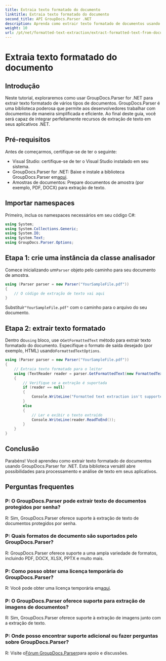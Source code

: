 ```yaml
---
title: Extraia texto formatado do documento
linktitle: Extraia texto formatado do documento
second_title: API GroupDocs.Parser .NET
description: Aprenda como extrair texto formatado de documentos usando GroupDocs.Parser for .NET. Extração de texto simples e eficiente para suas aplicações.
weight: 10
url: /pt/net/formatted-text-extraction/extract-formatted-text-from-document/
---
```


# Extraia texto formatado do documento

## Introdução
Neste tutorial, exploraremos como usar GroupDocs.Parser for .NET para extrair texto formatado de vários tipos de documentos. GroupDocs.Parser é uma biblioteca poderosa que permite aos desenvolvedores trabalhar com documentos de maneira simplificada e eficiente. Ao final deste guia, você será capaz de integrar perfeitamente recursos de extração de texto em seus aplicativos .NET.
## Pré-requisitos
Antes de começarmos, certifique-se de ter o seguinte:
- Visual Studio: certifique-se de ter o Visual Studio instalado em seu sistema.
-  GroupDocs.Parser for .NET: Baixe e instale a biblioteca GroupDocs.Parser em[aqui](https://releases.groupdocs.com/parser/net/).
- Amostras de documentos: Prepare documentos de amostra (por exemplo, PDF, DOCX) para extração de texto.
## Importar namespaces
Primeiro, inclua os namespaces necessários em seu código C#:
```csharp
using System;
using System.Collections.Generic;
using System.IO;
using System.Text;
using GroupDocs.Parser.Options;
```
## Etapa 1: crie uma instância da classe analisador
 Comece inicializando um`Parser` objeto pelo caminho para seu documento de amostra.
```csharp
using (Parser parser = new Parser("YourSampleFile.pdf"))
{
    // O código de extração de texto vai aqui
}
```
 Substituir`"YourSampleFile.pdf"` com o caminho para o arquivo do seu documento.

## Etapa 2: extrair texto formatado
 Dentro do`using` bloco, use o`GetFormattedText` método para extrair texto formatado do documento. Especifique o formato de saída desejado (por exemplo, HTML) usando`FormattedTextOptions`.
```csharp
using (Parser parser = new Parser("YourSampleFile.pdf"))
{
    // Extraia texto formatado para o leitor
    using (TextReader reader = parser.GetFormattedText(new FormattedTextOptions(FormattedTextMode.Html)))
    {
        // Verifique se a extração é suportada
        if (reader == null)
        {
            Console.WriteLine("Formatted text extraction isn't supported.");
        }
        else
        {
            // Ler e exibir o texto extraído
            Console.WriteLine(reader.ReadToEnd());
        }
    }
}
```

## Conclusão
Parabéns! Você aprendeu como extrair texto formatado de documentos usando GroupDocs.Parser for .NET. Esta biblioteca versátil abre possibilidades para processamento e análise de texto em seus aplicativos.

## Perguntas frequentes
### P: O GroupDocs.Parser pode extrair texto de documentos protegidos por senha?
R: Sim, GroupDocs.Parser oferece suporte à extração de texto de documentos protegidos por senha.
### P: Quais formatos de documento são suportados pelo GroupDocs.Parser?
R: GroupDocs.Parser oferece suporte a uma ampla variedade de formatos, incluindo PDF, DOCX, XLSX, PPTX e muito mais.
### P: Como posso obter uma licença temporária do GroupDocs.Parser?
 R: Você pode obter uma licença temporária em[aqui](https://purchase.groupdocs.com/temporary-license/).
### P: O GroupDocs.Parser oferece suporte para extração de imagens de documentos?
R: Sim, GroupDocs.Parser oferece suporte à extração de imagens junto com a extração de texto.
### P: Onde posso encontrar suporte adicional ou fazer perguntas sobre GroupDocs.Parser?
 R: Visite o[Fórum GroupDocs.Parser](https://forum.groupdocs.com/c/parser/17)para apoio e discussões.